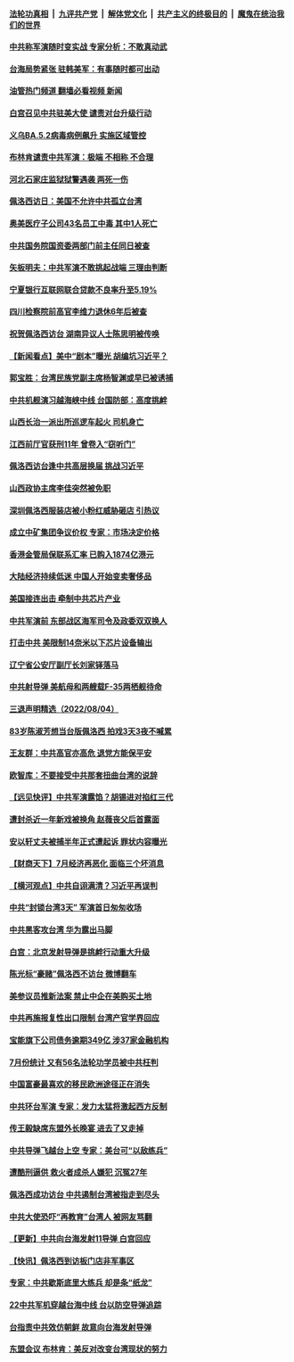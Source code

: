 ####  [法轮功真相](../../../../basic/blob/master/README.md?t=08052302) &nbsp;|&nbsp; [九评共产党](../../../../9ping.md/blob/master/README.md?t=08052302) &nbsp;|&nbsp; [解体党文化](../../../../jtdwh.md/blob/master/README.md?t=08052302)  &nbsp;|&nbsp; [共产主义的终极目的](../../../../gczydzjmd.md/blob/master/README.md?t=08052302) &nbsp;|&nbsp; [魔鬼在统治我们的世界](../../../../mgztzwmdsj.md/blob/master/README.md?t=08052302) 

#### [中共称军演随时变实战 专家分析：不敢真动武](../pages/nsc413/n13796365.md?t=08052302) 

#### [台海局势紧张 驻韩美军：有事随时都可出动](../pages/nsc413/n13796391.md?t=08052302) 

#### [油管热门频道 翻墙必看视频 新闻](http://45.76.130.85:81/youtube.html?08052302)

#### [白宫召见中共驻美大使 谴责对台升级行动](../pages/nsc413/n13796385.md?t=08052302) 

#### [义乌BA.5.2病毒病例飙升 实施区域管控](../pages/nsc413/n13796320.md?t=08052302) 

#### [布林肯谴责中共军演：极端 不相称 不合理](../pages/nsc413/n13796366.md?t=08052302) 

#### [河北石家庄监狱狱警遇袭 两死一伤](../pages/nsc413/n13796296.md?t=08052302) 

#### [佩洛西访日：美国不允许中共孤立台湾](../pages/nsc413/n13796343.md?t=08052302) 

#### [奥美医疗子公司43名员工中毒 其中1人死亡](../pages/nsc413/n13796275.md?t=08052302) 

#### [中共国务院国资委两部门前主任同日被查](../pages/nsc413/n13796321.md?t=08052302) 

#### [矢板明夫：中共军演不敢挑起战端 三理由判断](../pages/nsc413/n13796199.md?t=08052302) 

#### [宁夏银行互联网联合贷款不良率升至5.19%](../pages/nsc413/n13796222.md?t=08052302) 

#### [四川检察院前高官李维力退休6年后被查](../pages/nsc413/n13796239.md?t=08052302) 

#### [祝贺佩洛西访台 湖南异议人士陈思明被传唤](../pages/nsc413/n13796220.md?t=08052302) 

#### [【新闻看点】美中“剧本”曝光 胡编坑习近平？](../pages/nsc413/n13795860.md?t=08052302) 

#### [郭宝胜：台湾民族党副主席杨智渊或早已被诱捕](../pages/nsc413/n13796167.md?t=08052302) 

#### [中共机舰演习越海峡中线 台国防部：高度挑衅](../pages/nsc413/n13796120.md?t=08052302) 

#### [山西长治一派出所巡逻车起火 司机身亡](../pages/nsc413/n13796204.md?t=08052302) 

#### [江西前厅官获刑11年 曾卷入“窃听门”](../pages/nsc413/n13796187.md?t=08052302) 


#### [佩洛西访台逢中共高层换届 挑战习近平](../pages/nsc413/n13796168.md?t=08052302) 

#### [山西政协主席李佳突然被免职](../pages/nsc413/n13796166.md?t=08052302) 

#### [深圳佩洛西服装店被小粉红威胁砸店 引热议](../pages/nsc413/n13796136.md?t=08052302) 

#### [成立中矿集团争议价权 专家：市场决定价格](../pages/nsc413/n13796143.md?t=08052302) 

#### [香港金管局保联系汇率 已购入1874亿港元](../pages/nsc413/n13796058.md?t=08052302) 

#### [大陆经济持续低迷 中国人开始变卖奢侈品](../pages/nsc413/n13796101.md?t=08052302) 

#### [美国接连出击 牵制中共芯片产业](../pages/nsc413/n13795971.md?t=08052302) 

#### [中共军演前 东部战区海军司令及政委双双换人](../pages/nsc413/n13795932.md?t=08052302) 

#### [打击中共 美限制14奈米以下芯片设备输出](../pages/nsc413/n13795907.md?t=08052302) 

#### [辽宁省公安厅副厅长刘家铎落马](../pages/nsc413/n13795945.md?t=08052302) 

#### [中共射导弹 美航母和两艘载F-35两栖舰待命](../pages/nsc413/n13795926.md?t=08052302) 

#### [三退声明精选（2022/08/04）](../pages/nsc413/n13796030.md?t=08052302) 

#### [83岁陈淑芳想当台版佩洛西 拍戏3天3夜不喊累](../pages/nsc413/n13795874.md?t=08052302) 

#### [王友群：中共高官亦高危 退党方能保平安](../pages/nsc413/n13795881.md?t=08052302) 

#### [欧智库：不要接受中共那套扭曲台湾的说辞](../pages/nsc413/n13795852.md?t=08052302) 

#### [【远见快评】中共军演露馅？胡锡进对掐红三代](../pages/nsc413/n13795871.md?t=08052302) 

#### [遭封杀近一年新戏被换角 赵薇丧父后首露面](../pages/nsc413/n13795818.md?t=08052302) 

#### [安以轩丈夫被捕半年正式遭起诉 罪状内容曝光](../pages/nsc413/n13795771.md?t=08052302) 

#### [【财商天下】7月经济再恶化 面临三个坏消息](../pages/nsc413/n13795821.md?t=08052302) 

#### [【横河观点】中共自诩满清？习近平再误判](../pages/nsc413/n13795866.md?t=08052302) 

#### [中共“封锁台湾3天” 军演首日匆匆收场](../pages/nsc413/n13795824.md?t=08052302) 

#### [中共黑客攻台湾 华为露出马脚](../pages/nsc413/n13795596.md?t=08052302) 

#### [白宫：北京发射导弹是挑衅行动重大升级](../pages/nsc413/n13795787.md?t=08052302) 

#### [陈光标“豪赌”佩洛西不访台 微博翻车](../pages/nsc413/n13795788.md?t=08052302) 

#### [美参议员推新法案 禁止中企在美购买土地](../pages/nsc413/n13795626.md?t=08052302) 

#### [中共再施报复性出口限制 台湾产官学界回应](../pages/nsc413/n13795779.md?t=08052302) 

#### [宝能旗下公司债务逾期349亿 涉37家金融机构](../pages/nsc413/n13795789.md?t=08052302) 

#### [7月份统计 又有56名法轮功学员被中共枉判](../pages/nsc413/n13795640.md?t=08052302) 

#### [中国富豪最喜欢的移民欧洲途径正在消失](../pages/nsc413/n13795661.md?t=08052302) 

#### [中共环台军演 专家：发力太猛将激起西方反制](../pages/nsc413/n13795658.md?t=08052302) 

#### [传王毅缺席东盟外长晚宴 进去了又走掉](../pages/nsc413/n13795674.md?t=08052302) 

#### [中共导弹飞越台上空 专家：美台可“以敌练兵”](../pages/nsc413/n13795497.md?t=08052302) 

#### [遭酷刑逼供 救火者成杀人嫌犯 沉冤27年](../pages/nsc413/n13795562.md?t=08052302) 

#### [佩洛西成功访台 中共遏制台湾被指走到尽头](../pages/nsc413/n13795711.md?t=08052302) 

#### [中共大使恐吓“再教育”台湾人 被网友骂翻](../pages/nsc413/n13795733.md?t=08052302) 

#### [【更新】中共向台海发射11导弹 白宫回应](../pages/nsc413/n13795616.md?t=08052302) 

#### [【快讯】佩洛西到访板门店非军事区](../pages/nsc413/n13795722.md?t=08052302) 

#### [专家：中共歇斯底里大练兵 却是条“纸龙”](../pages/nsc413/n13795695.md?t=08052302) 

#### [22中共军机穿越台海中线 台以防空导弹追踪](../pages/nsc413/n13795675.md?t=08052302) 

#### [台指责中共效仿朝鲜 故意向台海发射导弹](../pages/nsc413/n13795646.md?t=08052302) 

#### [东盟会议 布林肯：美反对改变台湾现状的努力](../pages/nsc413/n13795470.md?t=08052302) 

<img src='http://gfw-breaker.win/goodnews/indexes/nsc413.md' width='0px' height='0px'/>
